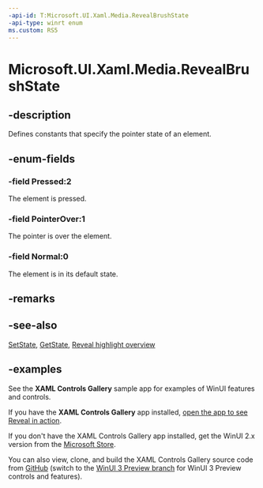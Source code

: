 ```yaml
---
-api-id: T:Microsoft.UI.Xaml.Media.RevealBrushState
-api-type: winrt enum
ms.custom: RS5
---
```

<!-- Enumeration syntax.
public enum RevealBrushState : int 
-->

# Microsoft.UI.Xaml.Media.RevealBrushState

## -description

Defines constants that specify the pointer state of an element.

## -enum-fields

### -field Pressed:2

The element is pressed.

### -field PointerOver:1

The pointer is over the element.

### -field Normal:0

The element is in its default state.

## -remarks

## -see-also

[SetState](revealbrush_setstate_54795167.md), [GetState](revealbrush_getstate_1650021429.md), [Reveal highlight overview](/windows/uwp/design/style/reveal)

## -examples

See the **XAML Controls Gallery** sample app for examples of WinUI features and controls.

If you have the **XAML Controls Gallery** app installed, [open the app to see Reveal in action](xamlcontrolsgallery:/item/Reveal).

If you don't have the XAML Controls Gallery app installed, get the WinUI 2.x version from the [Microsoft Store](https://www.microsoft.com/p/xaml-controls-gallery/9msvh128x2zt).

You can also view, clone, and build the XAML Controls Gallery source code from [GitHub](https://github.com/Microsoft/Xaml-Controls-Gallery) (switch to the [WinUI 3 Preview branch](https://github.com/microsoft/Xaml-Controls-Gallery/tree/winui3preview) for WinUI 3 Preview controls and features).

